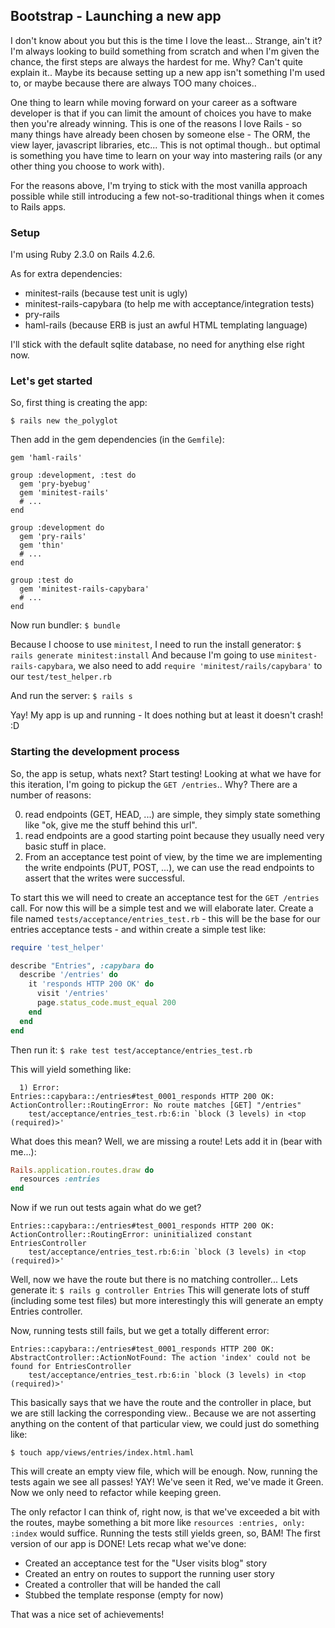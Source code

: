## Bootstrap - Launching a new app

I don't know about you but this is the time I love the least... Strange, ain't it? I'm always looking to build something from scratch and when I'm given the chance, the first steps are always the hardest for me.
Why? Can't quite explain it.. Maybe its because setting up a new app isn't something I'm used to, or maybe because there are always TOO many choices..

One thing to learn while moving forward on your career as a software developer is that if you can limit the amount of choices you have to make then you're already winning.
This is one of the reasons I love Rails - so many things have already been chosen by someone else - The ORM, the view layer, javascript libraries, etc...
This is not optimal though.. but optimal is something you have time to learn on your way into mastering rails (or any other thing you choose to work with).

For the reasons above, I'm trying to stick with the most vanilla approach possible while still introducing a few not-so-traditional things when it comes to Rails apps.

### Setup

I'm using Ruby 2.3.0 on Rails 4.2.6.

As for extra dependencies:

* minitest-rails (because test unit is ugly)
* minitest-rails-capybara (to help me with acceptance/integration tests)
* pry-rails
* haml-rails (because ERB is just an awful HTML templating language)

I'll stick with the default sqlite database, no need for anything else right now.

### Let's get started

So, first thing is creating the app:

```
$ rails new the_polyglot
```

Then add in the gem dependencies (in the `Gemfile`):

```
gem 'haml-rails'

group :development, :test do
  gem 'pry-byebug'
  gem 'minitest-rails'
  # ...
end

group :development do
  gem 'pry-rails'
  gem 'thin'
  # ...
end

group :test do
  gem 'minitest-rails-capybara'
  # ...
end
```

Now run bundler: `$ bundle`

Because I choose to use `minitest`, I need to run the install generator: `$ rails generate minitest:install`
And because I'm going to use `minitest-rails-capybara`, we also need to add `require 'minitest/rails/capybara'` to our `test/test_helper.rb`

And run the server: `$ rails s`

Yay! My app is up and running - It does nothing but at least it doesn't crash! :D

### Starting the development process

So, the app is setup, whats next? Start testing!
Looking at what we have for this iteration, I'm going to pickup the `GET /entries`.. Why? There are a number of reasons:

0. read endpoints (GET, HEAD, ...) are simple, they simply state something like "ok, give me the stuff behind this url".
0. read endpoints are a good starting point because they usually need very basic stuff in place.
0. From an acceptance test point of view, by the time we are implementing the write endpoints (PUT, POST, ...), we can use the read endpoints to assert that the writes were successful.

To start this we will need to create an acceptance test for the `GET /entries` call. For now this will be a simple test and we will elaborate later.
Create a file named `tests/acceptance/entries_test.rb` - this will be the base for our entries acceptance tests - and within create a simple test like:

```ruby
require 'test_helper'

describe "Entries", :capybara do
  describe '/entries' do
    it 'responds HTTP 200 OK' do
      visit '/entries'
      page.status_code.must_equal 200
    end
  end
end
```

Then run it: `$ rake test test/acceptance/entries_test.rb`

This will yield something like:

```
  1) Error:
Entries::capybara::/entries#test_0001_responds HTTP 200 OK:
ActionController::RoutingError: No route matches [GET] "/entries"
    test/acceptance/entries_test.rb:6:in `block (3 levels) in <top (required)>'
```

What does this mean? Well, we are missing a route! Lets add it in (bear with me...):

```ruby
Rails.application.routes.draw do
  resources :entries
end
```

Now if we run out tests again what do we get?

```
Entries::capybara::/entries#test_0001_responds HTTP 200 OK:
ActionController::RoutingError: uninitialized constant EntriesController
    test/acceptance/entries_test.rb:6:in `block (3 levels) in <top (required)>'
```

Well, now we have the route but there is no matching controller... Lets generate it: `$ rails g controller Entries`
This will generate lots of stuff (including some test files) but more interestingly this will generate an empty Entries controller.

Now, running tests still fails, but we get a totally different error:

```
Entries::capybara::/entries#test_0001_responds HTTP 200 OK:
AbstractController::ActionNotFound: The action 'index' could not be found for EntriesController
    test/acceptance/entries_test.rb:6:in `block (3 levels) in <top (required)>'
```

This basically says that we have the route and the controller in place, but we are still lacking the corresponding view..
Because we are not asserting anything on the content of that particular view, we could just do something like:

```
$ touch app/views/entries/index.html.haml
```

This will create an empty view file, which will be enough.
Now, running the tests again we see all passes! YAY! We've seen it Red, we've made it Green. Now we only need to refactor while keeping green.

The only refactor I can think of, right now, is that we've exceeded a bit with the routes, maybe something a bit more like `resources :entries, only: :index` would suffice. 
Running the tests still yields green, so, BAM! The first version of our app is DONE!
Lets recap what we've done:

- Created an acceptance test for the "User visits blog" story
- Created an entry on routes to support the running user story
- Created a controller that will be handed the call
- Stubbed the template response (empty for now)

That was a nice set of achievements!
